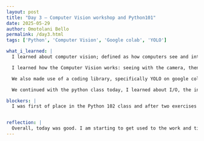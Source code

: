 ```yaml
---
layout: post
title: "Day 3 – Computer Vision workshop and Python101"
date: 2025-05-29
author: Omotolani Bello
permalink: /day3.html
tags: ['Python', 'Computer Vision', 'Google colab', 'YOLO']

what_i_learned: |
  I learned about computer vision; defined as how computers see and interprete images and vides how humans do. There are four main task that computer vision can do: Image classification, Object detection, Object tracking, and Image segmentation.

  I learned how the Computer Vision works: seeing with the camera, then break down images, then finding objects and patterns, use of bounding boxes, generate kearning example. We used a website called Teachable Machine powered by google to see how it works. Examples where computer vision is applied are facial recognition, self driving cars, security and surveillance. 

  We also made use of a coding library, specifically YOLO on google colab to perform the computer vision using codes.

  We continued with the python class today, I learned about I/O, the interaction between a computer program and a user. I did some examples and did not run into any error. Being in the Python 102 class actually gave me a clear headspace of what I did in Python 101.

blockers: |
  I was first of place in the Python 102 class and after two exercises today, I realized that I was lacking in some basic knowledge of python, and so I was moved to the 101 class. It is quite slower than I want it but, I think it is best for me.


reflection: |
  Overall, today was good. I am starting to get used to the work and time balance for this program and it is far better and less stressful to commit to. I think that computer vision is an interesting area to explore. We also played a game called escape room and it was quite frustrating to have so many clues and still not figure out how to break out.
---
```

